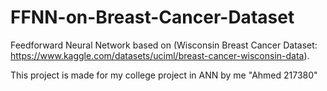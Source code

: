 # FFNN-on-Breast-Cancer-Dataset
Feedforward Neural Network based on (Wisconsin Breast Cancer Dataset: https://www.kaggle.com/datasets/uciml/breast-cancer-wisconsin-data).

This project is made for my college project in ANN by me "Ahmed 217380"
